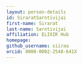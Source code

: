 ```yaml
---
layout: person-details
id: SiraratSarntivijai
first-name: Sirarat
last-name: Sarntivijai
affiliation: ELIXIR Hub
homepage:
github_username: siiraa
orcid: 0000-0002-2548-641X
---
```

